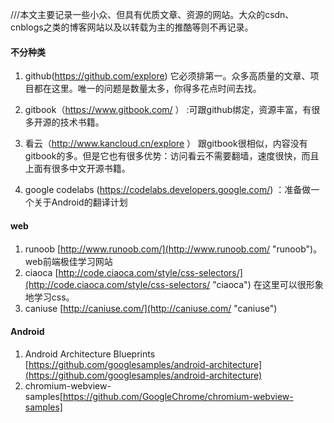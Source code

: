 ///本文主要记录一些小众、但具有优质文章、资源的网站。大众的csdn、cnblogs之类的博客网站以及以转载为主的推酷等则不再记录。
#### 不分种类
1. github(https://github.com/explore) 它必须排第一。众多高质量的文章、项目都在这里。唯一的问题是数量太多，你得多花点时间去找。

1. gitbook（https://www.gitbook.com/ ） :可跟github绑定，资源丰富，有很多开源的技术书籍。

1. 看云（http://www.kancloud.cn/explore ） 跟gitbook很相似，内容没有gitbook的多。但是它也有很多优势：访问看云不需要翻墙，速度很快，而且上面有很多中文开源书籍。
1. google codelabs (https://codelabs.developers.google.com/) ：准备做一个关于Android的翻译计划



#### web
1. runoob [http://www.runoob.com/](http://www.runoob.com/ "runoob")。 web前端极佳学习网站
1. ciaoca [http://code.ciaoca.com/style/css-selectors/](http://code.ciaoca.com/style/css-selectors/ "ciaoca") 在这里可以很形象地学习css。
1. caniuse [http://caniuse.com/](http://caniuse.com/ "caniuse")



#### Android
1. Android Architecture Blueprints [https://github.com/googlesamples/android-architecture](https://github.com/googlesamples/android-architecture)
1. chromium-webview-samples[https://github.com/GoogleChrome/chromium-webview-samples]